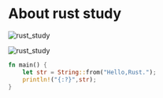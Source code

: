 # About rust study

![rust_study](https://n.sinaimg.cn/sinakd202151s/22/w548h274/20210501/21b8-kpptear7855377.png)

![rust_study](https://pic2.zhimg.com/v2-839798432500b3aec901cba0efb93bf7_1440w.jpg?source=172ae18b)
```Rust
fn main() {
    let str = String::from("Hello,Rust.");
    println!("{:?}",str);
}

